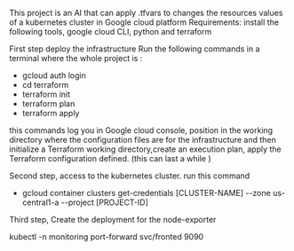 This project is an AI that can apply .tfvars to changes the resources values of a kubernetes cluster in Google cloud platform 
Requirements: install the following tools, google cloud CLI, python and terraform

First step deploy the infrastructure
Run the following commands in a terminal where the whole project is :

- gcloud auth login
- cd terraform
- terraform init
- terraform plan 
- terraform apply 

this commands log you in Google cloud console, position in the working directory where the configuration files are for the
infrastructure and then initialize a Terraform working directory,create an execution plan, 
apply the Terraform configuration defined. (this can last a while )

Second step, access to the kubernetes cluster.
run this command
- gcloud container clusters get-credentials [CLUSTER-NAME] --zone us-central1-a --project [PROJECT-ID]

Third step, Create the deployment for the node-exporter




kubectl -n monitoring port-forward svc/fronted 9090
